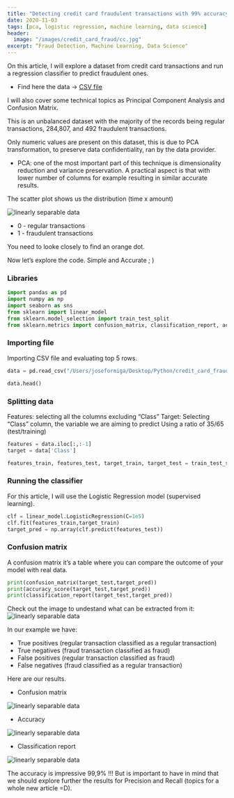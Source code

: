 ```yaml
---
title: "Detecting credit card fraudulent transactions with 99% accuracy"
date: 2020-11-03
tags: [pca, logistic regression, machine learning, data science]
header:
  image: "/images/credit_card_fraud/cc.jpg"
excerpt: “Fraud Detection, Machine Learning, Data Science"
---
```



On this article, I will explore a dataset from credit card transactions and run a regression classifier to predict fraudulent ones. 

* Find here the data → [CSV file](https://www.kaggle.com/mlg-ulb/creditcardfraud)

I will also cover some technical topics as Principal Component Analysis and Confusion Matrix.

This is an unbalanced dataset with the majority of the records being regular transactions, 284,807, and 492 fraudulent transactions. 

Only numeric values are present on this dataset, this is due to PCA transformation, to preserve data confidentiality, ran by the data provider. 

* PCA: one of the most important part of this technique is dimensionality reduction and variance preservation. A practical aspect is that with lower number of columns for example resulting in similar accurate results.  

The scatter plot shows us the distribution (time x amount)

<img src="{{ site.url }}{{ site.baseurl }}/images/credit_card_fraud/1.jpg" alt="linearly separable data">


* 0 - regular transactions
* 1 -  fraudulent transactions

You need to looke closely to find an orange dot.

Now let’s explore the code. Simple and Accurate ; )

### Libraries 

```python
import pandas as pd
import numpy as np
import seaborn as sns
from sklearn import linear_model
from sklearn.model_selection import train_test_split
from sklearn.metrics import confusion_matrix, classification_report, accuracy_score
```

### Importing file 
Importing CSV file and evaluating top 5 rows.

```python
data = pd.read_csv("/Users/joseformiga/Desktop/Python/credit_card_fraud_detection/creditcard.csv")

data.head()
```

### Splitting data 
Features: selecting all the columns excluding “Class”
Target: Selecting “Class” column, the variable we are aiming to predict
Using a ratio of 35/65 (test/training) 

```python
features = data.iloc[:,:-1]
target = data['Class']

features_train, features_test, target_train, target_test = train_test_split(features,target,test_size=0.35)
```

### Running the classifier 
For this article, I will use the Logistic Regression model (supervised learning). 

```python
clf = linear_model.LogisticRegression(C=1e5)
clf.fit(features_train,target_train)
target_pred = np.array(clf.predict(features_test))
```

### Confusion matrix
A confusion matrix it’s a table where you can compare the outcome of your model with real data.

```python
print(confusion_matrix(target_test,target_pred))
print(accuracy_score(target_test,target_pred))
print(classification_report(target_test,target_pred))
```

Check out the image to undestand what can be extracted from it:
<img src="{{ site.url }}{{ site.baseurl }}/images/credit_card_fraud/precision_recall.jpg" alt="linearly separable data">


In our example we have:
* True positives (regular transaction classified as a regular transaction)
* True negatives (fraud transaction classified as fraud)
* False positives (regular transaction classified as fraud)
* False negatives (fraud classified as a regular transaction)

Here are our results.
* Confusion matrix
<img src="{{ site.url }}{{ site.baseurl }}/images/credit_card_fraud/2.jpg" alt="linearly separable data">

* Accuracy
<img src="{{ site.url }}{{ site.baseurl }}/images/credit_card_fraud/3.jpg" alt="linearly separable data">

* Classification report
<img src="{{ site.url }}{{ site.baseurl }}/images/credit_card_fraud/4.jpg" alt="linearly separable data">

The accuracy is impressive 99,9% !!! But is important to have in mind that we should explore further the results for Precision and Recall (topics for a whole new article =D).
